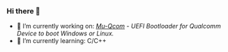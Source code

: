 ### Hi there 👋

- 🔭 I’m currently working on:
 *[Mu-Qcom](https://github.com/Robotix22/Mu-Qcom) - UEFI Bootloader for Qualcomm Device to boot Windows or Linux.*
- 🌱 I’m currently learning:
  C/C++
<!--  👯 I’m looking to collaborate on ...
- 🤔 I’m looking for help with ...
- 💬 Ask me about ...
- 📫 How to reach me: ...
- 😄 Pronouns: ...
- ⚡ Fun fact: ...
  -->
  

